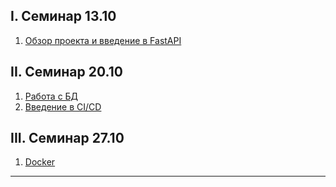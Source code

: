 ## I. Cеминар 13.10
1. [Обзор проекта и введение в FastAPI][intro]

## II. Семинар 20.10
1. [Работа с БД][db]
2. [Введение в CI/CD][ci_intro]

## III. Семинар 27.10
1. [Docker][dock]

---

[intro]: assets/materials/fastapi_introduction.md "intro"
[db]: assets/materials/add_database.md "db"
[ci_intro]: assets/materials/ci_intro.md "ci_intro"
[dock]: assets/materials/docker.md "dock"
